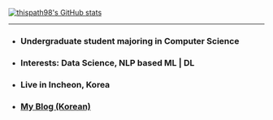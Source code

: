 [![thispath98's GitHub stats](https://github-readme-stats.vercel.app/api?username=thispath98)](https://github.com/thispath98/github-readme-stats)


---
* ### Undergraduate student majoring in Computer Science
* ### Interests: Data Science, NLP based ML | DL
* ### Live in Incheon, Korea
* ### [My Blog (Korean)](https://blog.naver.com/l0641)
